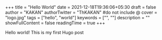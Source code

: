 +++
title = "Hello World"
date = 2021-12-18T19:36:06+05:30
draft = false
author = "KAKAN"
authorTwitter = "ThKAKAN" #do not include @
cover = "logo.jpg"
tags = ["hello", "world"]
keywords = ["", ""]
description = ""
showFullContent = false
readingTime = true
+++

Hello world! This is my first Hugo post